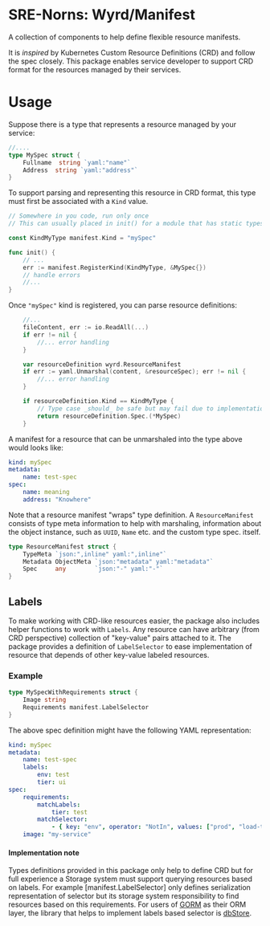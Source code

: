 # SRE-Norns: Wyrd/Manifest
A collection of components to help define flexible resource manifests.

It is _inspired_ by Kubernetes Custom Resource Definitions (CRD) and follow the spec closely.
This package enables service developer to support CRD format for the resources managed by their services.

# Usage

Suppose there is a type that represents a resource managed by your service:
```go
//....
type MySpec struct {
    Fullname  string `yaml:"name"`
    Address  string `yaml:"address"`
}
```

To support parsing and representing this resource in CRD format, this type must first be associated with a `Kind` value.

```go
// Somewhere in you code, run only once
// This can usually placed in init() for a module that has static types:

const KindMyType manifest.Kind = "mySpec"

func init() {
    // ...
	err := manifest.RegisterKind(KindMyType, &MySpec{})
    // handle errors
    //...
}
```

Once `"mySpec"` kind is registered, you can parse resource definitions:
```go
    //...
    fileContent, err := io.ReadAll(...)
    if err != nil {
        //... error handling
    }

    var resourceDefinition wyrd.ResourceManifest
	if err := yaml.Unmarshal(content, &resourceSpec); err != nil {
		//... error handling
	}

    if resourceDefinition.Kind == KindMyType {
        // Type case _should_ be safe but may fail due to implementation BUGS
        return resourceDefinition.Spec.(*MySpec)
    }

```
A manifest for a resource that can be unmarshaled into the type above would looks like:
```yaml
kind: mySpec
metadata:
    name: test-spec
spec:
    name: meaning
    address: "Knowhere"
```

Note that a resource manifest "wraps" type definition. A `ResourceManifest` consists of type meta information to help with marshaling,
information about the object instance, such as `UUID`, `Name` etc. and the custom type spec. itself.

```go
type ResourceManifest struct {
	TypeMeta `json:",inline" yaml:",inline"`
	Metadata ObjectMeta `json:"metadata" yaml:"metadata"`
	Spec     any        `json:"-" yaml:"-"`
}
```

## Labels
To make working with CRD-like resources easier, the package also includes helper functions to work with `Labels`. Any resource can have arbitrary (from CRD perspective) collection of "key-value" pairs attached to it. The package provides a definition of `LabelSelector` to ease implementation of resource that depends of other key-value labeled resources.

### Example
```go
type MySpecWithRequirements struct {
    Image string
    Requirements manifest.LabelSelector
}
```

The above spec definition might have the following YAML representation:
```yaml
kind: mySpec
metadata:
    name: test-spec
    labels: 
        env: test
        tier: ui
spec:
    requirements: 
        matchLabels:
            tier: test
        matchSelector:
            - { key: "env", operator: "NotIn", values: ["prod", "load-test"] }
    image: "my-service"
```

#### Implementation note
Types definitions provided in this package only help to define CRD but for full experience a Storage system must support querying resources based on labels. For example [manifest.LabelSelector] only defines serialization representation of selector but its storage system responsibility to find resources based on this requirements.
For users of [GORM](https://gorm.io) as their ORM layer, the library that helps to implement labels based selector is [dbStore](../dbstore/).
